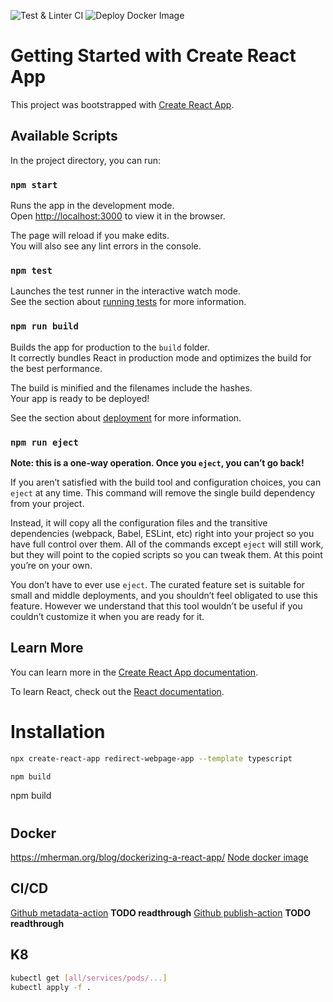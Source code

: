 ![Test & Linter CI](https://github.com/ymougenel/redirect-webpage/workflows/Test%20&%20Linter/badge.svg)
![Deploy Docker Image](https://github.com/ymougenel/redirect-webpage/workflows/Publish%20Docker%20Image/badge.svg)
# Getting Started with Create React App

This project was bootstrapped with [Create React App](https://github.com/facebook/create-react-app).

## Available Scripts

In the project directory, you can run:

### `npm start`

Runs the app in the development mode.\
Open [http://localhost:3000](http://localhost:3000) to view it in the browser.

The page will reload if you make edits.\
You will also see any lint errors in the console.

### `npm test`

Launches the test runner in the interactive watch mode.\
See the section about [running tests](https://facebook.github.io/create-react-app/docs/running-tests) for more information.

### `npm run build`

Builds the app for production to the `build` folder.\
It correctly bundles React in production mode and optimizes the build for the best performance.

The build is minified and the filenames include the hashes.\
Your app is ready to be deployed!

See the section about [deployment](https://facebook.github.io/create-react-app/docs/deployment) for more information.

### `npm run eject`

**Note: this is a one-way operation. Once you `eject`, you can’t go back!**

If you aren’t satisfied with the build tool and configuration choices, you can `eject` at any time. This command will remove the single build dependency from your project.

Instead, it will copy all the configuration files and the transitive dependencies (webpack, Babel, ESLint, etc) right into your project so you have full control over them. All of the commands except `eject` will still work, but they will point to the copied scripts so you can tweak them. At this point you’re on your own.

You don’t have to ever use `eject`. The curated feature set is suitable for small and middle deployments, and you shouldn’t feel obligated to use this feature. However we understand that this tool wouldn’t be useful if you couldn’t customize it when you are ready for it.

## Learn More

You can learn more in the [Create React App documentation](https://facebook.github.io/create-react-app/docs/getting-started).

To learn React, check out the [React documentation](https://reactjs.org/).

# Installation

```bash 
npx create-react-app redirect-webpage-app --template typescript
```
```bash 
npm build
```
npm build

# 
## Docker
https://mherman.org/blog/dockerizing-a-react-app/
[Node docker image](https://hub.docker.com/_/node)

## CI/CD
[Github metadata-action](https://github.com/docker/metadata-action) **TODO readthrough**
[Github publish-action](https://docs.github.com/en/actions/use-cases-and-examples/publishing-packages/publishing-docker-images) **TODO readthrough**

## K8
```bash 
kubectl get [all/services/pods/...]
kubectl apply -f .
```
